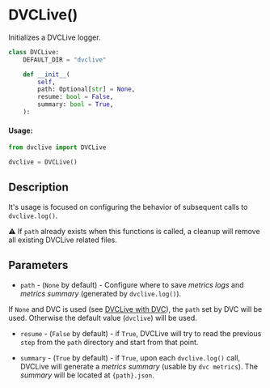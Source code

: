 # DVCLive()

Initializes a DVCLive logger.

```py
class DVCLive:
    DEFAULT_DIR = "dvclive"

    def __init__(
        self,
        path: Optional[str] = None,
        resume: bool = False,
        summary: bool = True,
    ):
```

#### Usage:

```py
from dvclive import DVCLive

dvclive = DVCLive()
```

## Description

It's usage is focused on configuring the behavior of subsequent calls to
`dvclive.log()`.

⚠️ If `path` already exists when this functions is called, a cleanup will remove
all existing DVCLive related files.

## Parameters

- `path` - (`None` by default) - Configure where to save _metrics logs_ and
  _metrics summary_ (generated by `dvclive.log()`).

If `None` and DVC is used (see
[DVCLive with DVC](/docs/dvclive/dvclive-with-dvc)), the `path` set by DVC will
be used. Otherwise the default value (`dvclive`) will be used.

- `resume` - (`False` by default) - if `True`, DVCLive will try to read the
  previous `step` from the `path` directory and start from that point.

- `summary` - (`True` by default) - if `True`, upon each `dvclive.log()` call,
  DVCLive will generate a _metrics summary_ (usable by `dvc metrics`). The
  _summary_ will be located at `{path}.json`.
